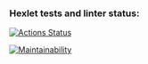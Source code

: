 ### Hexlet tests and linter status:
[![Actions Status](https://github.com/Kriptonvip/frontend-project-11/workflows/hexlet-check/badge.svg)](https://github.com/Kriptonvip/frontend-project-11/actions)

[![Maintainability](https://api.codeclimate.com/v1/badges/debdfbd613c2003ea728/maintainability)](https://codeclimate.com/github/Kriptonvip/frontend-project-11/maintainability)